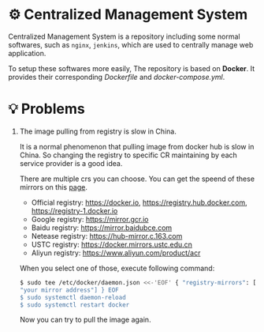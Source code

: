 # ⚙️ Centralized Management System

Centralized Management System is a repository including some normal softwares, such as `nginx`, `jenkins`, which are used to centrally manage web application.

To setup these softwares more easily, The repository is based on **Docker**. It provides their corresponding *Dockerfile* and *docker-compose.yml*.

# 💡 Problems

1. The image pulling from registry is slow in China.

    It is a normal phenomenon that pulling image from docker hub is slow in China. So changing the registry to specific CR maintaining by each service provider is a good idea.

    There are multiple crs you can choose. You can get the speend of these mirrors on this [page](https://github.com/docker-practice/docker-registry-cn-mirror-test). 
    - Official registry: https://docker.io, https://registry.hub.docker.com, https://registry-1.docker.io
    - Google registry: https://mirror.gcr.io
    - Baidu registry: https://mirror.baidubce.com
    - Netease registry: https://hub-mirror.c.163.com
    - USTC registry: https://docker.mirrors.ustc.edu.cn
    - Aliyun registry: https://www.aliyun.com/product/acr

    When you select one of those, execute following command:
    ```bash
    $ sudo tee /etc/docker/daemon.json <<-'EOF' { "registry-mirrors": [
    "your mirror address"] } EOF
    $ sudo systemctl daemon-reload
    $ sudo systemctl restart docker
    ``` 
    Now you can try to pull the image again.
